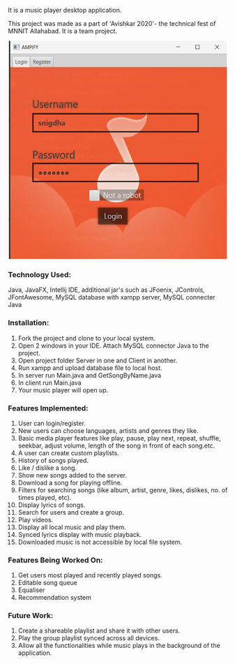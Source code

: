 It is a music player desktop application.

This project was made as a part of 'Avishkar 2020'- the technical fest of MNNIT Allahabad. It is a team project.

<p align="center">
<img src="https://github.com/Snigdha-Sharma/Ampify/blob/main/AmpifyGIF.gif" width="500" height="500" />
</p>

### **Technology Used:**
Java, JavaFX, Intellij IDE, additional jar's such as JFoenix, JControls, JFontAwesome, MySQL database with xampp server, MySQL connecter Java

### **Installation:** 
1. Fork the project and clone to your local system.
2. Open 2 windows in your IDE. Attach MySQL connector Java to the project.
3. Open project folder Server in one and Client in another.
4. Run xampp and upload database file to local host.
5. In server run Main.java and GetSongByName.java
6. In client run Main.java
7. Your music player will open up.

### **Features Implemented:**
1. User can login/register.
2. New users can choose languages, artists and genres they like.
3. Basic media player features like play, pause, play next, repeat, shuffle, seekbar, adjust volume, length of the song in front of each song.etc.
4. A user can create custom playlists.
5. History of songs played.
6. Like / dislike a song.
7. Show new songs added to the server.
8. Download a song for playing offline.
9. Filters for searching songs (like album, artist, genre, likes, dislikes, no. of times played, etc).
10. Display lyrics of songs.
11. Search for users and create a group.
12. Play videos.
13. Display all local music and play them.
14. Synced lyrics display with music playback.
15. Downloaded music is not accessible by local file system.

### **Features Being Worked On:**
1. Get users most played and recently played songs.
2. Editable song queue
3. Equaliser
4. Recommendation system

### **Future Work:**
1. Create a shareable playlist and share it with other users.
2. Play the group playlist synced across all devices.
3. Allow all the functionalities while music plays in the background of the application.





